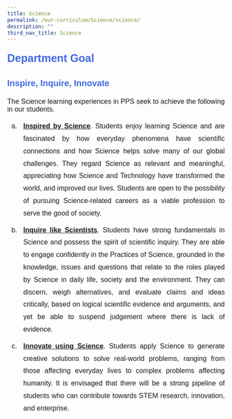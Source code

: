 ```yaml
---
title: Science
permalink: /our-curriculum/Science/science/
description: ""
third_nav_title: Science
---
```

<div style="font-family:arial; font-size:25px; font-weight:bold; color:royalblue; line-height:1.8">Department Goal</div>
<br>
<div style="font-family:arial; font-size:20px; font-weight:bold; color:royalblue; line-height:1.8">Inspire, Inquire, Innovate</div> 
<div align="justify" style="font-family:arial; font-size:16px">
	<p>The Science learning experiences in PPS seek to achieve the following in our students.</p>
 
<ol style="font-family:arial; font-size:16px; list-style-type:lower-alpha">
	<li style="padding: 0px 0px 10px 10px; line-height:1.8; font-family:arial; font-size:16px"><b><u>Inspired by Science</u></b>.  Students enjoy learning Science and are fascinated by how everyday phenomena have scientific connections and how Science helps solve many of our global challenges. They regard Science as relevant and meaningful, appreciating how Science and Technology have transformed the world, and improved our lives. Students are open to the possibility of pursuing Science-related careers as a viable profession to serve the good of society.</li>
	<li style="padding: 0px 0px 10px 10px; line-height:1.8; font-family:arial; font-size:16px"><b><u>Inquire like Scientists</u></b>.  Students have strong fundamentals in Science and possess the spirit of scientific inquiry. They are able to engage confidently in the Practices of Science, grounded in the knowledge, issues and questions that relate to the roles played by Science in daily life, society and the environment. They can discern, weigh alternatives, and evaluate claims and ideas critically, based on logical scientific evidence and arguments, and yet be able to suspend judgement where there is lack of evidence.</li>
	<li style="padding: 0px 0px 10px 10px; line-height:1.8; font-family:arial; font-size:16px"><b><u>Innovate using Science</u></b>.  Students apply Science to generate creative solutions to solve real-world problems, ranging from those affecting everyday lives to complex problems affecting humanity. It is envisaged that there will be a strong pipeline of students who can contribute towards STEM research, innovation, and enterprise.</li>
	</ol></div>